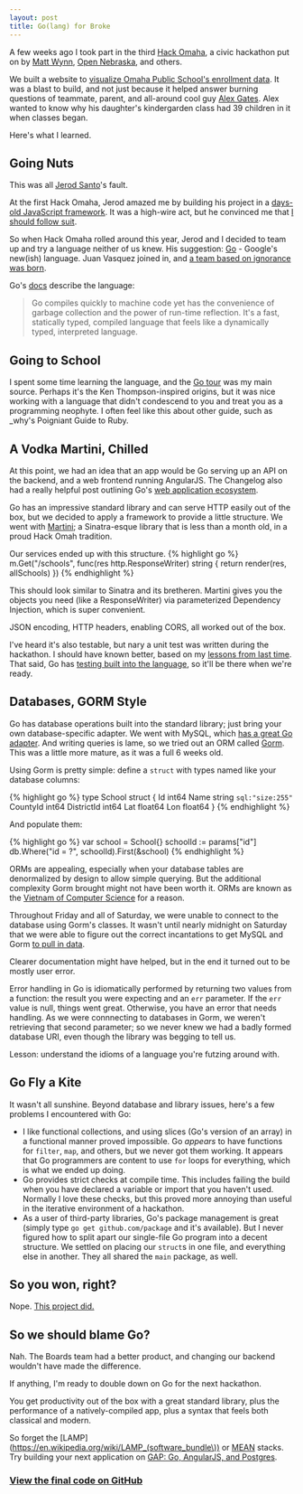 ```yaml
---
layout: post
title: Go(lang) for Broke
---
```


A few weeks ago I took part in the third [Hack Omaha](https://twitter.com/hackomaha), a civic hackathon put on by [Matt Wynn](https://twitter.com/mattwynn), [Open Nebraska](https://opennebraska.io/), and others.

We built a website to [visualize Omaha Public School's enrollment data][schools]. It was a blast to build, and not just because it helped answer burning questions of teammate, parent, and all-around cool guy [Alex Gates](http://www.ketv.com/news/local-news/parents-worry-about-overpacked-classrooms-kids-education/-/9674510/21457722/-/trv6dnz/-/index.html?absolute=true&utm_source=dlvr.it&utm_medium=twitter&utm_campaign=ketv).
Alex wanted to know why his daughter's kindergarden class had 39 children in it when classes began.

Here's what I learned.

## Going Nuts

This was all [Jerod Santo][1]'s fault.

At the first Hack Omaha, Jerod amazed me by building his project in a [days-old JavaScript framework][Meteor].
It was a high-wire act, but he convinced me that [I should follow suit][2].

So when Hack Omaha rolled around this year, Jerod and I decided to team up and try a language neither of us knew. His suggestion: [Go][Go] - Google's new(ish) language. Juan Vasquez joined in, and [a team based on ignorance was born][3].

Go's [docs][Godocs] describe the language:
> Go compiles quickly to machine code yet has the convenience of garbage collection and the power of run-time reflection. It's a fast, statically typed, compiled language that feels like a dynamically typed, interpreted language.

## Going to School

I spent some time learning the language, and the [Go tour](http://tour.golang.org/) was my main source.
Perhaps it's the Ken Thompson-inspired origins, but it was nice working with a language that didn't condescend to you and treat you as a programming neophyte.
I often feel like this about other guide, such as \_why's Poigniant Guide to Ruby.

## A Vodka Martini, Chilled

At this point, we had an idea that an app would be Go serving up an API on the backend, and a web frontend running AngularJS.
The Changelog also had a really helpful post outlining Go's [web application ecosystem][goweb].

Go has an impressive standard library and can serve HTTP easily out of the box, but we decided to apply a framework to provide a little structure.
We went with [Martini][martini]; a Sinatra-esque library that is less than a month old, in a proud Hack Omah tradition.

Our services ended up with this structure.
{% highlight go %}
m.Get("/schools", func(res http.ResponseWriter) string {
  return render(res, allSchools)
})
{% endhighlight %}

This should look similar to Sinatra and its bretheren.
Martini gives you the objects you need (like a ResponseWriter) via parameterized Dependency Injection, which is super convenient.

JSON encoding, HTTP headers, enabling CORS, all worked out of the box.

I've heard it's also testable, but nary a unit test was written during the hackathon.
I should have known better, based on my [lessons from last time][hackomaha1].
That said, Go has [testing built into the language](http://golang.org/doc/code.html#Testing), so it'll be there when we're ready.

## Databases, GORM Style

Go has database operations built into the standard library; just bring your own database-specific adapter.
We went with MySQL, which [has a great Go adapter](https://github.com/go-sql-driver/mysql).
And writing queries is lame, so we tried out an ORM called [Gorm][Gorm].
This was a little more mature, as it was a full 6 weeks old.

Using Gorm is pretty simple: define a `struct` with types named like your database columns:

{% highlight go %}
type School struct {
  Id          int64
  Name        string `sql:"size:255"`
  CountyId    int64
  DistrictId  int64
  Lat         float64
  Lon         float64
}
{% endhighlight %}

And populate them:

{% highlight go %}
  var school = School{}
  schoolId := params["id"]
  db.Where("id = ?", schoolId).First(&school)
{% endhighlight %}

ORMs are appealing, especially when your database tables are denormalized by design to allow simple querying.
But the additional complexity Gorm brought might not have been worth it.
ORMs are known as the [Vietnam of Computer Science](http://blogs.tedneward.com/2006/06/26/The+Vietnam+Of+Computer+Science.aspx) for a reason.

Throughout Friday and all of Saturday, we were unable to connect to the database using Gorm's classes.
It wasn't until nearly midnight on Saturday that we were able to figure out the correct incantations to get MySQL and Gorm [to pull in data](https://github.com/mattdsteele/hackomaha-ops/commit/fe841c50d8b9a0116bd8e94545730e75df46bd00#diff-34c6b408d72845d076d47126c29948d1R18).

Clearer documentation might have helped, but in the end it turned out to be mostly user error.

Error handling in Go is idiomatically performed by returning two values from a function: the result you were expecting and an `err` parameter.
If the `err` value is null, things went great. Otherwise, you have an error that needs handling.
As we were connnecting to databases in Gorm, we weren't retrieving that second parameter; so we never knew we had a badly formed database URI, even though the library was begging to tell us.

Lesson: understand the idioms of a language you're futzing around with.

## Go Fly a Kite

It wasn't all sunshine. Beyond database and library issues, here's a few problems I encountered with Go:

* I like functional collections, and using slices (Go's version of an array) in a functional manner proved impossible.
Go _appears_ to have functions for `filter`, `map`, and others, but we never got them working.
It appears that Go programmers are content to use `for` loops for everything, which is what we ended up doing.
* Go provides strict checks at compile time. This includes failing the build when you have declared a variable or import that you haven't used.
Normally I love these checks, but this proved more annoying than useful in the iterative environment of a hackathon.
* As a user of third-party libraries, Go's package management is great (simply type `go get github.com/package` and it's available).
But I never figured how to split apart our single-file Go program into a decent structure.
We settled on placing our `struct`s in one file, and everything else in another.
They all shared the `main` package, as well.

## So you won, right?

Nope. [This project did.](http://douglas.ne.localboards.org/)

## So we should blame Go?

Nah. The Boards team had a better product, and changing our backend wouldn't have made the difference.

If anything, I'm ready to double down on Go for the next hackathon.

You get productivity out of the box with a great standard library, plus the performance of a natively-compiled app, plus a syntax that feels both classical and modern.

So forget the [LAMP](https://en.wikipedia.org/wiki/LAMP_(software_bundle\)) or [MEAN](http://mean.io/) stacks.
Try building your next application on [GAP: Go, AngularJS, and Postgres](https://twitter.com/jerodsanto/status/405744094510473216).

### [View the final code on GitHub](https://github.com/mattdsteele/hackomaha-ops)

[schools]: http://schools.opennebraska.io/
[1]: https://twitter.com/jerodsanto/
[Meteor]: http://blog.jerodsanto.net/2012/04/confessions-of-a-meteor-newb/
[2]: http://blog.jerodsanto.net/2012/04/confessions-of-a-meteor-newb/#comment-507865511
[Go]: http://golang.org/
[3]: https://twitter.com/jerodsanto/status/394909959948754944
[Godocs]: http://golang.org/doc/
[goweb]: http://thechangelog.com/on-go-web-application-ecosystem
[martini]: http://martini.codegangsta.io/
[hackomaha1]: /lessons-learned-from-the-first-hack-omaha/
[Gorm]: https://github.com/jinzhu/gorm
